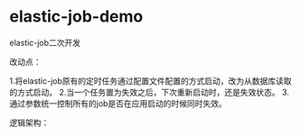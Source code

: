 # elastic-job-demo
elastic-job二次开发

改动点：

1.将elastic-job原有的定时任务通过配置文件配置的方式启动，改为从数据库读取的方式启动。
2.当一个任务置为失效之后，下次重新启动时，还是失效状态。
3.通过参数统一控制所有的job是否在应用启动的时候同时失效。

逻辑架构：

